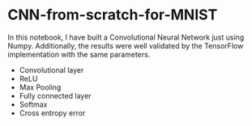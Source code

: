 # CNN-from-scratch-for-MNIST

In this notebook, I have built a Convolutional Neural Network just using Numpy. Additionally, the results were well validated by the TensorFlow implementation with the same parameters.

  * Convolutional layer
  * ReLU
  * Max Pooling
  * Fully connected layer
  * Softmax
  * Cross entropy error
